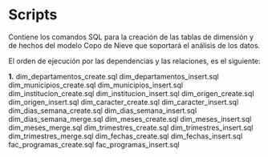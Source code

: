 # Scripts

Contiene los comandos SQL para la creación de las tablas de dimensión y de hechos del modelo Copo de Nieve que soportará el análisis de los datos.

El orden de ejecución por las dependencias y las relaciones, es el siguiente:

**1.** dim_departamentos_create.sql
dim_departamentos_insert.sql
dim_municipios_create.sql
dim_municipios_insert.sql
dim_institucion_create.sql
dim_institucion_insert.sql
dim_origen_create.sql
dim_origen_insert.sql
dim_caracter_create.sql
dim_caracter_insert.sql
dim_dias_semana_create.sql
dim_dias_semana_insert.sql
dim_dias_semana_merge.sql
dim_meses_create.sql
dim_meses_insert.sql
dim_meses_merge.sql
dim_trimestres_create.sql
dim_trimestres_insert.sql
dim_trimestres_merge.sql
dim_fechas_create.sql
dim_fechas_insert.sql
fac_programas_create.sql
fac_programas_insert.sql
